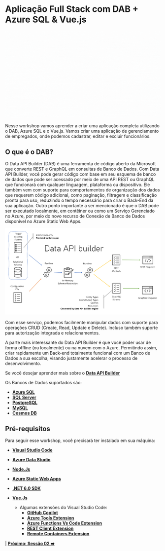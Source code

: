 # Aplicação Full Stack com DAB + Azure SQL & Vue.js

![dab](./../../workshop-images/dab-workshops.gif)

Nesse workshop vamos aprender a criar uma aplicação completa utilizando o DAB, Azure SQL e o Vue.js. Vamos criar uma aplicação de gerenciamento de empregados, onde podemos cadastrar, editar e excluir funcionários.

## O que é o DAB?

O Data API Builder (DAB) é uma ferramenta de código aberto da Microsoft que converte REST e GraphQL em consultas de Banco de Dados. Com Data API Builder, você pode gerar código com base em seu esquema de banco de dados que pode ser acessado por meio de uma API REST ou GraphQL que funcionará com qualquer linguagem, plataforma ou dispositivo. Ele também vem com suporte para comportamentos de organização dos dados que requerem código adicional, como paginação, filtragem e classificação pronta para uso, reduzindo o tempo necessário para criar o Back-End da sua aplicação. Outro ponto importante a ser mencionado é que o DAB pode ser executado localmente, em contêiner ou como um Serviço Gerenciado no Azure, por meio do novo recurso de Conexão de Banco de Dados disponível no Azure Static Web Apps.

![image-01](./../../workshop-images/dab-workflow.png)

Com esse serviço, podemos facilmente manipular dados com suporte para operações CRUD (Create, Read, Update e Delete). Incluso também suporte para autorização integrada e relacionamentos. 

A parte mais interessante do Data API Builder é que você poder usar de forma offline (ou localmente) ou na nuvem com o Azure. Permitindo assim, criar rapidamente um Back-end totalmente funcional com um Banco de Dados a sua escolha, visando justamente acelerar o processo de desenvolvimento.

Se você desejar aprender mais sobre o **[Data API Builder](https://learn.microsoft.com/azure/data-api-builder/overview-to-data-api-builder?WT.mc_id=javascript-75515-gllemos)**

Os Bancos de Dados suportados são:

- **[Azure SQL](https://azure.microsoft.com/products/azure-sql/?WT.mc_id=javascript-75515-gllemos)** 
- **[SQL Server](https://www.microsoft.com/sql-server/sql-server-downloads?WT.mc_id=javascript-75515-gllemos)**
- **[PostgreSQL](https://www.postgresql.org/)** 
- **[MySQL](https://www.mysql.com/)**
- **[Cosmos DB](https://azure.microsoft.com/products/cosmos-db/?WT.mc_id=javascript-75515-gllemos)**

## Pré-requisitos

Para seguir esse workshop, você precisará ter instalado em sua máquina:

- **[Visual Studio Code](https://code.visualstudio.com/?WT.mc_id=javascript-75515-gllemos)**
- **[Azure Data Studio](https://docs.microsoft.com/sql/azure-data-studio/download?WT.mc_id=javascript-75515-gllemos)**
- **[Node.Js](https://nodejs.org/en/)**
- **[Azure Static Web Apps](https://azure.microsoft.com/services/app-service/static/?WT.mc_id=javascript-75515-gllemos)** 
- **[.NET 6.0 SDK](https://learn.microsoft.com/azure/azure-functions/?WT.mc_id=javascript-75515-gllemos)** 

- **[Vue.Js](https://vuejs.org/)** 
  - Algumas extensões do Visual Studio Code:
    - **[GitHub Copilot](https://marketplace.visualstudio.com/items?itemName=GitHub.copilot&WT.mc_id=javascript-75515-gllemos)**
    - **[Azure Tools Extension](https://marketplace.visualstudio.com/items?itemName=ms-vscode.vscode-node-azure-pack&WT.mc_id=javascript-75515-gllemos)**
    - **[Azure Functions Vs Code Extension](https://github.com/Azure/azure-functions-core-tools)**
    - **[REST Client Extension](https://marketplace.visualstudio.com/items?itemName=humao.rest-client&WT.mc_id=javascript-75515-gllemos)**
    - **[Remote Containers Extension](https://marketplace.visualstudio.com/items?itemName=ms-vscode-remote.remote-containers&WT.mc_id=javascript-75515-gllemos)**
    

| **[Próximo: Sessão 02 ➡️](./02-session.md)**




